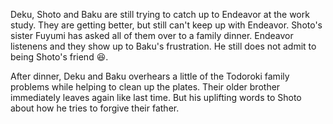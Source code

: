 Deku, Shoto and Baku are still trying to catch up to Endeavor at the work study. They are getting better, but still can't keep up with Endeavor. Shoto's sister Fuyumi has asked all of them over to a family dinner. Endeavor listenens and they show up to Baku's frustration. He still does not admit to being Shoto's friend 😆.

After dinner, Deku and Baku overhears a little of the Todoroki family problems while helping to clean up the plates. Their older brother immediately leaves again like last time. But his uplifting words to Shoto about how he tries to forgive their father.